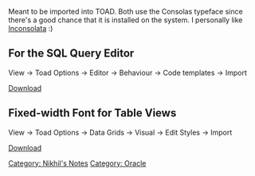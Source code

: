 Meant to be imported into TOAD. Both use the Consolas typeface since
there's a good chance that it is installed on the system. I personally
like [Inconsolata](http://www.levien.com/type/myfonts/inconsolata.html)
:)

For the SQL Query Editor
------------------------

View → Toad Options → Editor → Behaviour → Code templates → Import

[Download](:File:TOAD_Editor_Template.txt "wikilink")

Fixed-width Font for Table Views
--------------------------------

View → Toad Options → Data Grids → Visual → Edit Styles → Import

[Download](:File:TOAD_Table_Fixed_Width.INI "wikilink")

[Category: Nikhil's Notes](Category:_Nikhil's_Notes "wikilink")
[Category: Oracle](Category:_Oracle "wikilink")

